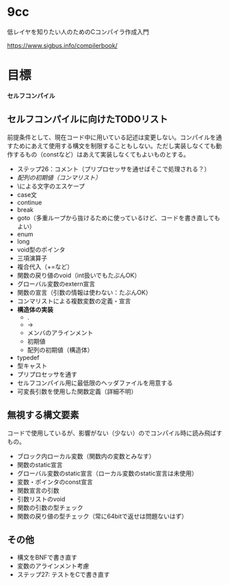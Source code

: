 # 9cc
低レイヤを知りたい人のためのCコンパイラ作成入門

https://www.sigbus.info/compilerbook/

# 目標

**セルフコンパイル**

## セルフコンパイルに向けたTODOリスト

前提条件として、現在コード中に用いている記述は変更しない。コンパイルを通すためにあえて使用する構文を制限することもしない。ただし実装しなくても動作するもの（constなど）はあえて実装しなくてもよいものとする。

- ステップ26：コメント（プリプロセッサを通せばそこで処理される？）
- *配列の初期値（コンマリスト）*
- \による文字のエスケープ
- case文
- continue
- break
- goto（多重ループから抜けるために使っているけど、コードを書き直してもよい）
- enum
- long
- void型のポインタ
- 三項演算子
- 複合代入（+=など）
- 関数の戻り値のvoid（int扱いでもたぶんOK）
- グローバル変数のextern宣言
- 関数の宣言（引数の情報は使わない：たぶんOK）
- コンマリストによる複数変数の定義・宣言
- **構造体の実装**
  - .
  - ->
  - メンバのアラインメント
  - 初期値
  - 配列の初期値（構造体）
- typedef
- 型キャスト
- プリプロセッサを通す
- セルフコンパイル用に最低限のヘッダファイルを用意する
- 可変長引数を使用した関数定義（詳細不明）

## 無視する構文要素

コードで使用しているが、影響がない（少ない）のでコンパイル時に読み飛ばすもの。

- ブロック内ローカル変数（関数内の変数とみなす）
- 関数のstatic宣言
- グローバル変数のstatic宣言（ローカル変数のstatic宣言は未使用）
- 変数・ポインタのconst宣言
- 関数宣言の引数
- 引数リストのvoid
- 関数の引数の型チェック
- 関数の戻り値の型チェック（常に64bitで返せは問題ないはず）

## その他

- 構文をBNFで書き直す
- 変数のアラインメント考慮
- ステップ27: テストをCで書き直す

